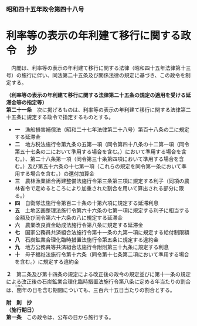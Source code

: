 ### 昭和四十五年政令第四十八号  
# 利率等の表示の年利建て移行に関する政令　抄  
　内閣は、利率等の表示の年利建て移行に関する法律（昭和四十五年法律第十三号）の施行に伴い、同法第二十五条及び関係法律の規定に基づき、この政令を制定する。  
  
**（利率等の表示の年利建て移行に関する法律第二十五条の規定の適用を受ける延滞金等の指定等）**  
**第二十一条**　次に掲げるものは、利率等の表示の年利建て移行に関する法律第二十五条に規定する政令で指定するものとする。  
* **一**　漁船損害補償法（昭和二十七年法律第二十八号）第百十八条の二に規定する延滞金  
* **二**　地方税法施行令第九条の五第一項（同令第四十八条の十二第一項（同令第五十七条の二において準用する場合を含む。）において準用する場合を含む。）、第二十八条第一項（同令第三十条第四項において準用する場合を含む。）及び第五十六条の十七第一項（これらの規定を同令第一条において準用する場合を含む。）の還付加算金  
* **三**　農林漁業組合再建整備法施行令第三条第三項に規定する利子（同項の農林省令で定めるところにより加重された割合を用いて算出される部分に限る。）  
* **四**　自衛隊法施行令第百二十条の十第六項に規定する延滞利息  
* **五**　土地区画整理法施行令第六十六条の七第一項に規定する利子に相当する金額及び同令第六十六条の八に規定する延滞金  
* **六**　農業改良資金助成法施行令第八条に規定する延滞金  
* **七**　国家公務員共済組合法施行令第十一条の九第一項に規定する給付制限額  
* **八**　石炭鉱業合理化臨時措置法施行令第五条に規定する違約金  
* **九**　地方公務員等共済組合法施行令附則第三十九条に規定する利息  
* **十**　母子福祉法施行令第十六条（同令第十七条第二項において準用する場合を含む。）に規定する違約金  
  
**２**　第二条及び第十四条の規定による改正後の政令の規定並びに第十一条の規定による改正後の石炭鉱業合理化臨時措置法施行令第八条に定める年当たりの割合は、<ruby>閏<rt>じゆん</rt></ruby>年の日を含む期間についても、三百六十五日当たりの割合とする。  
  
**附　則　抄**  
**（施行期日）**  
**第一条**　この政令は、公布の日から施行する。  
  
